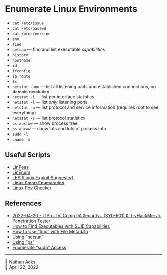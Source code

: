 # Enumerate Linux Environments

* `cat /etc/issue`
* `cat /etc/passwd`
* `cat /proc/version`
* `env`
* `find`
* `getcap` — find and list executable *capabilities*
* `history`
* `hostname`
* `id`
* `ifconfig`
* `ip route`
* `ls`
* `netstat -ano` — list all listening parts and established connections, no domain resolution
* `netstat -i` — list per interface statistics
* `netstat -l` — list *only* listening ports
* `netstat -p` — list protocol and service information (requires root to see everything)
* `netstat -s` — list protocol statistics
* `ps auxfww` — show process tree
* `ps auxww` — show lots and lots of process info
* `sudo -l`
* `uname -a`

## Useful Scripts

* [LinPeas](https://github.com/carlospolop/privilege-escalation-awesome-scripts-suite/tree/master/linPEAS)
* [LinEnum](https://github.com/rebootuser/LinEnum)
* [LES (Linux Exploit Suggester)](https://github.com/mzet-/linux-exploit-suggester)
* [Linux Smart Enumeration](https://github.com/diego-treitos/linux-smart-enumeration)
* [Linux Priv Checker](https://github.com/linted/linuxprivchecker)

## References

* [2022-04-20 - ITPro.TV: CompTIA Security+ (SY0-601) & TryHackMe: Jr. Penetration Tester](../log/2022-04-20-itprotv-comptia-security-plus-and-tryhackme-jr-penetration-tester.md)
* [How to Find Executables with SUID Capabilities](how-to-find-executables-with-suid-capabilities.md)
* [How to Use “find” with File Metadata](how-to-use-find-with-file-metadata.md)
* [Using “netstat”](netstat.md)
* [Using “ps”](ps.md)
* [Enumerate “sudo” Access](enumerate-sudo-access.md)

- - - -

<span aria-hidden="true">👤</span> Nathan Acks  
<span aria-hidden="true">📅</span> April 22, 2022

